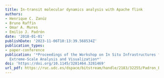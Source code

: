 ```yaml
---
title: In-transit molecular dynamics analysis with Apache flink
authors:
- Henrique C. Zanúz
- Bruno Raffin
- Omar A. Mures
- Emilio J. Padrón
date: '2018-01-01'
publishDate: '2023-11-06T10:13:39.568534Z'
publication_types:
- paper-conference
publication: '*Proceedings of the Workshop on In Situ Infrastructures for Enabling
  Extreme-Scale Analysis and Visualization*'
doi: 'https://doi.org/10.1145/3281464.3281469'
url_pdf: https://ruc.udc.es/dspace/bitstream/handle/2183/32255/Padron_Emilio_2018_In-transit_analysis_Apache_flink.pdf
---
```

